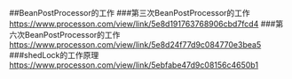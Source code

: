 ##BeanPostProcessor的工作
###第三次BeanPostProcessor的工作
https://www.processon.com/view/link/5e8d191763768906cbd7fcd4
###第六次BeanPostProcessor的工作
https://www.processon.com/view/link/5e8d24f77d9c084770e3bea5
###shedLock的工作原理
https://www.processon.com/view/link/5ebfabe47d9c08156c4650b1